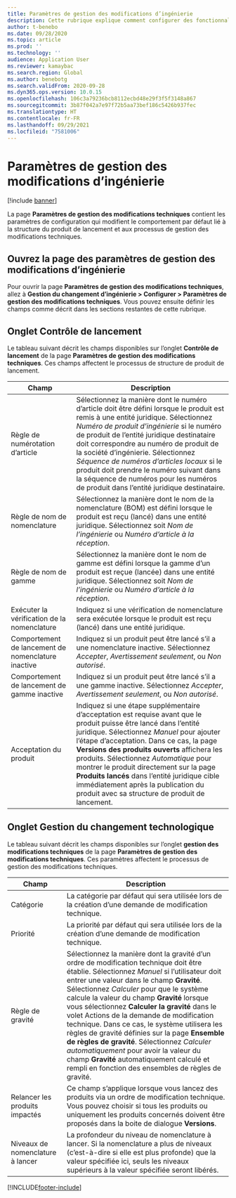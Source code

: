 ```yaml
---
title: Paramètres de gestion des modifications d’ingénierie
description: Cette rubrique explique comment configurer des fonctionnalités de gestion des modifications d’ingénierie pour Microsoft Dynamics 365 Supply Chain Management.
author: t-benebo
ms.date: 09/28/2020
ms.topic: article
ms.prod: ''
ms.technology: ''
audience: Application User
ms.reviewer: kamaybac
ms.search.region: Global
ms.author: benebotg
ms.search.validFrom: 2020-09-28
ms.dyn365.ops.version: 10.0.15
ms.openlocfilehash: 106c3a79236bcb8112ecbd48e29f3f5f3148a867
ms.sourcegitcommit: 3b87f042a7e97f72b5aa73bef186c5426b937fec
ms.translationtype: HT
ms.contentlocale: fr-FR
ms.lasthandoff: 09/29/2021
ms.locfileid: "7581006"
---
```

# <a name="engineering-change-management-parameters"></a>Paramètres de gestion des modifications d’ingénierie

[!include [banner](../includes/banner.md)]

La page **Paramètres de gestion des modifications techniques** contient les paramètres de configuration qui modifient le comportement par défaut lié à la structure du produit de lancement et aux processus de gestion des modifications techniques.

## <a name="open-the-engineering-change-management-parameters-page"></a>Ouvrez la page des paramètres de gestion des modifications d’ingénierie

Pour ouvrir la page **Paramètres de gestion des modifications techniques**, allez à **Gestion du changement d’ingénierie \> Configurer \> Paramètres de gestion des modifications techniques**. Vous pouvez ensuite définir les champs comme décrit dans les sections restantes de cette rubrique.

## <a name="release-control-tab"></a>Onglet Contrôle de lancement

Le tableau suivant décrit les champs disponibles sur l’onglet **Contrôle de lancement** de la page **Paramètres de gestion des modifications techniques**. Ces champs affectent le processus de structure de produit de lancement.

| Champ | Description |
|---|---|
| Règle de numérotation d’article | Sélectionnez la manière dont le numéro d’article doit être défini lorsque le produit est remis à une entité juridique. Sélectionnez *Numéro de produit d’ingénierie* si le numéro de produit de l’entité juridique destinataire doit correspondre au numéro de produit de la société d’ingénierie. Sélectionnez *Séquence de numéros d’articles locaux* si le produit doit prendre le numéro suivant dans la séquence de numéros pour les numéros de produit dans l’entité juridique destinataire. |
| Règle de nom de nomenclature | Sélectionnez la manière dont le nom de la nomenclature (BOM) est défini lorsque le produit est reçu (lancé) dans une entité juridique. Sélectionnez soit *Nom de l’ingénierie* ou *Numéro d’article à la réception*. |
| Règle de nom de gamme | Sélectionnez la manière dont le nom de gamme est défini lorsque la gamme d’un produit est reçue (lancée) dans une entité juridique. Sélectionnez soit *Nom de l’ingénierie* ou *Numéro d’article à la réception*. |
| Exécuter la vérification de la nomenclature | Indiquez si une vérification de nomenclature sera exécutée lorsque le produit est reçu (lancé) dans une entité juridique. |
| Comportement de lancement de nomenclature inactive | Indiquez si un produit peut être lancé s’il a une nomenclature inactive. Sélectionnez *Accepter*, *Avertissement seulement*, ou *Non autorisé*. |
| Comportement de lancement de gamme inactive | Indiquez si un produit peut être lancé s’il a une gamme inactive. Sélectionnez *Accepter*, *Avertissement seulement*, ou *Non autorisé*.|
| Acceptation du produit | Indiquez si une étape supplémentaire d’acceptation est requise avant que le produit puisse être lancé dans l’entité juridique. Sélectionnez *Manuel* pour ajouter l’étape d’acceptation. Dans ce cas, la page **Versions des produits ouverts** affichera les produits. Sélectionnez *Automatique* pour montrer le produit directement sur la page **Produits lancés** dans l’entité juridique cible immédiatement après la publication du produit avec sa structure de produit de lancement. |

## <a name="engineering-change-management-tab"></a>Onglet Gestion du changement technologique

Le tableau suivant décrit les champs disponibles sur l’onglet **gestion des modifications techniques** de la page **Paramètres de gestion des modifications techniques**. Ces paramètres affectent le processus de gestion des modifications techniques.

| Champ | Description |
|---|---|
| Catégorie | La catégorie par défaut qui sera utilisée lors de la création d’une demande de modification technique. |
| Priorité | La priorité par défaut qui sera utilisée lors de la création d’une demande de modification technique. |
| Règle de gravité | Sélectionnez la manière dont la gravité d’un ordre de modification technique doit être établie. Sélectionnez *Manuel* si l’utilisateur doit entrer une valeur dans le champ **Gravité**. Sélectionnez *Calculer* pour que le système calcule la valeur du champ **Gravité** lorsque vous sélectionnez **Calculer la gravité** dans le volet Actions de la demande de modification technique. Dans ce cas, le système utilisera les règles de gravité définies sur la page **Ensemble de règles de gravité**. Sélectionnez *Calculer automatiquement* pour avoir la valeur du champ **Gravité** automatiquement calculé et rempli en fonction des ensembles de règles de gravité. |
| Relancer les produits impactés | Ce champ s’applique lorsque vous lancez des produits via un ordre de modification technique. Vous pouvez choisir si tous les produits ou uniquement les produits concernés doivent être proposés dans la boite de dialogue **Versions**. |
| Niveaux de nomenclature à lancer | La profondeur du niveau de nomenclature à lancer. Si la nomenclature a plus de niveaux (c’est-à-dire si elle est plus profonde) que la valeur spécifiée ici, seuls les niveaux supérieurs à la valeur spécifiée seront libérés. |


[!INCLUDE[footer-include](../../includes/footer-banner.md)]